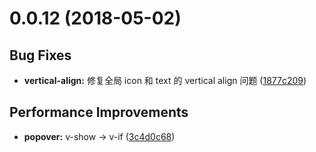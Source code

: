 <a name="0.0.12"></a>
# 0.0.12 (2018-05-02)


## Bug Fixes

- **vertical-align:** 修复全局 icon 和 text 的 vertical align 问题
  ([1877c209](https://github.com/DaoCloud/dao-style-vue/commit/1877c2091055f3104ad00d45428cb9caac751ffc))


## Performance Improvements

- **popover:** v-show -> v-if
  ([3c4d0c68](https://github.com/DaoCloud/dao-style-vue/commit/3c4d0c68e5658f1618bbfce5c4e9b4fb3ade409a))

